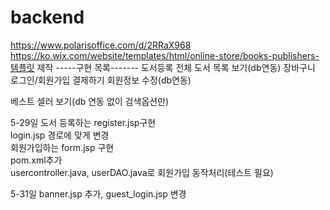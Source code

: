 # backend
https://www.polarisoffice.com/d/2RRaX968
https://ko.wix.com/website/templates/html/online-store/books-publishers-템플릿 제작
      -----구현 목록-------
도서등록
전체 도서 목록 보기(db연동)
장바구니
로그인/회원가입
결제하기
회원정보 수정(db연동)

베스트 셀러 보기(db 연동 없이 검색옵션만)

5-29일
도서 등록하는 register.jsp구현<br>
login.jsp 경로에 맞게 변경<br>
회원가입하는 form.jsp 구현<br>
pom.xml추가<br>
usercontroller.java, userDAO.java로 회원가입 동작처리(테스트 필요)

5-31일
banner.jsp 추가, guest_login.jsp 변경
